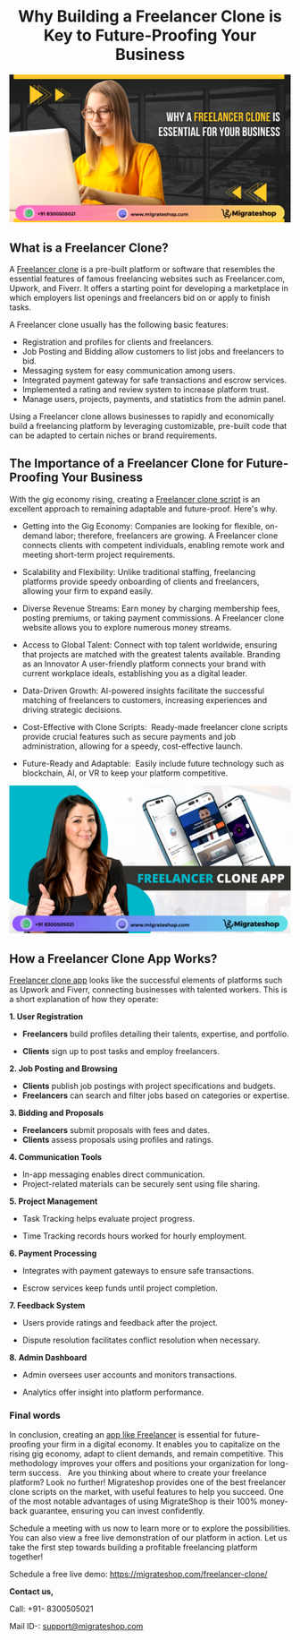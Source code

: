 <h1 align="center"> Why Building a Freelancer Clone is Key to Future-Proofing Your Business </h1>

<div class="Box-sc-g0xbh4-0 iIZCet"><img alt=“freelancerclone.png" src="https://github.com/migrateshop/freelancer-clone/blob/main/images/freelancer-clone.png" data-hpc="true" class="Box-sc-g0xbh4-0 kzRgrI"></div>

## What is a Freelancer Clone?
A [Freelancer clone](https://migrateshop.com/freelancer-clone/) is a pre-built platform or software that resembles the essential features of famous freelancing websites such as Freelancer.com, Upwork, and Fiverr. It offers a starting point for developing a marketplace in which employers list openings and freelancers bid on or apply to finish tasks.

A Freelancer clone usually has the following basic features: 
* Registration and profiles for clients and freelancers.
* Job Posting and Bidding allow customers to list jobs and freelancers to bid.
* Messaging system for easy communication among users.
* Integrated payment gateway for safe transactions and escrow services.
* Implemented a rating and review system to increase platform trust.
* Manage users, projects, payments, and statistics from the admin panel.

Using a Freelancer clone allows businesses to rapidly and economically build a freelancing platform by leveraging customizable, pre-built code that can be adapted to certain niches or brand requirements.

## The Importance of a Freelancer Clone for Future-Proofing Your Business
With the gig economy rising, creating a [Freelancer clone script](https://migrateshop.com/freelancer-clone/) is an excellent approach to remaining adaptable and future-proof. Here's why.

* Getting into the Gig Economy:
Companies are looking for flexible, on-demand labor; therefore, freelancers are growing. A Freelancer clone connects clients with competent individuals, enabling remote work and meeting short-term project requirements.

* Scalability and Flexibility: Unlike traditional staffing, freelancing platforms provide speedy onboarding of clients and freelancers, allowing your firm to expand easily.

* Diverse Revenue Streams:
Earn money by charging membership fees, posting premiums, or taking payment commissions. A Freelancer clone website allows you to explore numerous money streams.

* Access to Global Talent:
Connect with top talent worldwide, ensuring that projects are matched with the greatest talents available.
Branding as an Innovator A user-friendly platform connects your brand with current workplace ideals, establishing you as a digital leader.

* Data-Driven Growth:
AI-powered insights facilitate the successful matching of freelancers to customers, increasing experiences and driving strategic decisions.

* Cost-Effective with Clone Scripts: 
Ready-made freelancer clone scripts provide crucial features such as secure payments and job administration, allowing for a speedy, cost-effective launch.

* Future-Ready and Adaptable:
 Easily include future technology such as blockchain, AI, or VR to keep your platform competitive.

<div class="Box-sc-g0xbh4-0 iIZCet"><img alt=“freelancerclone.png" src="https://github.com/migrateshop/freelancer-clone/blob/main/images/freelancer-clone-app.png" data-hpc="true" class="Box-sc-g0xbh4-0 kzRgrI"></div>

## How a Freelancer Clone App Works?
[Freelancer clone app](https://migrateshop.com/freelancer-clone/) looks like the successful elements of platforms such as Upwork and Fiverr, connecting businesses with talented workers. This is a short explanation of how they operate:

**1. User Registration**

* **Freelancers** build profiles detailing their talents, expertise, and portfolio.

* **Clients** sign up to post tasks and employ freelancers.

**2. Job Posting and Browsing**

* **Clients** publish job postings with project specifications and budgets.
* **Freelancers** can search and filter jobs based on categories or expertise.

**3. Bidding and Proposals**

* **Freelancers** submit proposals with fees and dates.
* **Clients** assess proposals using profiles and ratings.

**4. Communication Tools**

* In-app messaging enables direct communication.
* Project-related materials can be securely sent using file sharing.

**5. Project Management**

* Task Tracking helps evaluate project progress.

* Time Tracking records hours worked for hourly employment.

**6. Payment Processing**

* Integrates with payment gateways to ensure safe transactions.

* Escrow services keep funds until project completion.

**7. Feedback System**
* Users provide ratings and feedback after the project.

* Dispute resolution facilitates conflict resolution when necessary.

**8. Admin Dashboard**

* Admin oversees user accounts and monitors transactions.

* Analytics offer insight into platform performance.

### Final words
In conclusion, creating an [app like Freelancer](https://migrateshop.com/freelancer-clone/) is essential for future-proofing your firm in a digital economy. It enables you to capitalize on the rising gig economy, adapt to client demands, and remain competitive. This methodology improves your offers and positions your organization for long-term success.   Are you thinking about where to create your freelance platform? Look no further! Migrateshop provides one of the best freelancer clone scripts on the market, with useful features to help you succeed. One of the most notable advantages of using MigrateShop is their 100% money-back guarantee, ensuring you can invest confidently.

Schedule a meeting with us now to learn more or to explore the possibilities. You can also view a free live demonstration of our platform in action. Let us take the first step towards building a profitable freelancing platform together!

Schedule a free live demo: https://migrateshop.com/freelancer-clone/

**Contact us,** 

Call: +91- 8300505021

Mail ID-: support@migrateshop.com  
